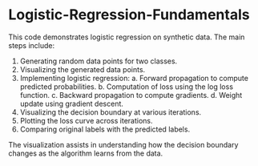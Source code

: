 # Logistic-Regression-Fundamentals

This code demonstrates logistic regression on synthetic data. The main steps include:
1. Generating random data points for two classes.
2. Visualizing the generated data points.
3. Implementing logistic regression:
    a. Forward propagation to compute predicted probabilities.
    b. Computation of loss using the log loss function.
    c. Backward propagation to compute gradients.
    d. Weight update using gradient descent.
4. Visualizing the decision boundary at various iterations.
5. Plotting the loss curve across iterations.
6. Comparing original labels with the predicted labels.

The visualization assists in understanding how the decision boundary changes as the algorithm learns from the data.
